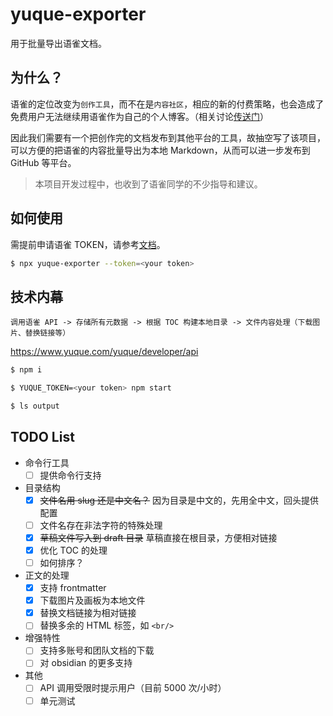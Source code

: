 # yuque-exporter

用于批量导出语雀文档。

## 为什么？

语雀的定位改变为`创作工具`，而不在是`内容社区`，相应的新的付费策略，也会造成了免费用户无法继续用语雀作为自己的个人博客。（相关讨论[传送门](https://www.zhihu.com/question/562238887)）

因此我们需要有一个把创作完的文档发布到其他平台的工具，故抽空写了该项目，可以方便的把语雀的内容批量导出为本地 Markdown，从而可以进一步发布到 GitHub 等平台。

> 本项目开发过程中，也收到了语雀同学的不少指导和建议。


## 如何使用

需提前申请语雀 TOKEN，请参考[文档](https://www.yuque.com/yuque/developer/api#785a3731)。

```bash
$ npx yuque-exporter --token=<your token>
```

## 技术内幕

`调用语雀 API -> 存储所有元数据 -> 根据 TOC 构建本地目录 -> 文件内容处理（下载图片、替换链接等）`

https://www.yuque.com/yuque/developer/api

```bash
$ npm i

$ YUQUE_TOKEN=<your token> npm start

$ ls output
```


## TODO List

- 命令行工具
  - [ ] 提供命令行支持
- 目录结构
  - [x] ~~文件名用 slug 还是中文名？~~ 因为目录是中文的，先用全中文，回头提供配置
  - [ ] 文件名存在非法字符的特殊处理
  - [x] ~~草稿文件写入到 draft 目录~~ 草稿直接在根目录，方便相对链接
  - [x] 优化 TOC 的处理
  - [ ] 如何排序？
- 正文的处理
  - [x] 支持 frontmatter
  - [x] 下载图片及画板为本地文件
  - [x] 替换文档链接为相对链接
  - [ ] 替换多余的 HTML 标签，如 `<br/>`
- 增强特性
  - [ ] 支持多账号和团队文档的下载
  - [ ] 对 obsidian 的更多支持
- 其他
  - [ ] API 调用受限时提示用户（目前 5000 次/小时）
  - [ ] 单元测试
